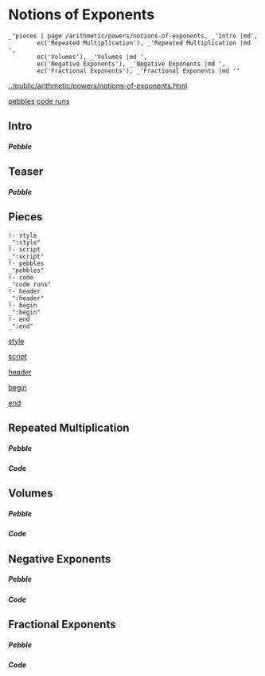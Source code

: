 # Notions of Exponents

    _"pieces | page /arithmetic/powers/notions-of-exponents, _'intro |md',
            ec('Repeated Multiplication'), _'Repeated Multiplication |md ',
            ec('Volumes'), _'Volumes |md ',
            ec('Negative Exponents'), _'Negative Exponents |md ',
            ec('Fractional Exponents'), _'Fractional Exponents |md '"

[../public/arithmetic/powers/notions-of-exponents.html](# "save:")

[pebbles](#pebble "h5: | .join \n")
[code runs](#code "h5: | .join \n")

## Intro

##### Pebble

## Teaser

##### Pebble

## Pieces

    !- style
    _":style"
    !- script
    _":script"
    !- pebbles
    _"pebbles"
    !- code
    _"code runs"
    !- header
    _":header"
    !- begin
    _":begin"
    !- end
    _":end"



[style]() 

[script]()

[header]()

[begin]()

[end]()

## Repeated Multiplication




##### Pebble


##### Code


## Volumes




##### Pebble


##### Code


## Negative Exponents


##### Pebble


##### Code


## Fractional Exponents




##### Pebble


##### Code




